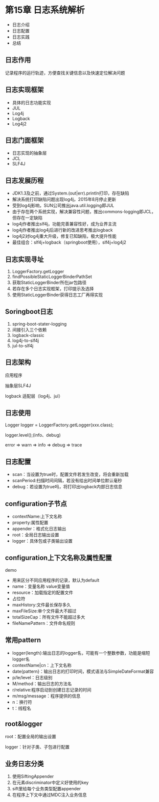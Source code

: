 # 第15章 日志系统解析

- 日志介绍
- 日志配置
- 日志实践
- 总结

## 日志作用

记录程序的运行轨迹，方便查找关键信息以及快速定位解决问题

## 日志实现框架

- 具体的日志功能实现
- JUL
- Log4j
- Logback
- Log4j2

## 日志门面框架

- 日志实现的抽象层
- JCL
- SLF4J

## 日志发展历程

- JDK1.3及之前，通过System.(out|err).println打印，存在缺陷
- 解决系统打印缺陷问题出现log4j，2015年8月停止更新
- 受到log4j影响，SUN公司推出java.util.logging即JUL
- 由于存在两个系统实现，解决兼容性问题，推出commons-logging即JCL，但存在一定缺陷
- log4j作者推出slf4j，功能完善兼容性好，成为业界主流
- log4j作者推出log4j后进行新的改进思考推出logback
- log4j2对log4j重大升级，修复已知缺陷，极大提升性能
- 最佳组合：slf4j+logback（springboot使用），slf4j+log4j2



## 日志实现寻址

1. LoggerFactory.getLogger
2. findPossibleStaticLoggerBinderPathSet
3. 获取StaticLoggerBinder所在jar包路径
4. 若存在多个日志实现框架，打印提示及选择
5. 使用StaticLoggerBinder获得日志工厂再得实现



## Soringboot日志

1. spring-boot-stater-logging
2. 间接引入三个依赖
3. logback-classic
4. log4j-to-slf4j
5. jul-to-slf4j

## 日志架构

应用程序

抽象层SLF4J

logback      适配层（log4j、jul）

## 日志使用

Logger logger = LoggerFactory.getLogger(xxx.class);

logger.level();(info、debug)

error => warn => info => debug => trace

## 日志配置

- scan：当设置为true时，配置文件若发生改变，将会重新加载
- scanPeriod:扫描时间间隔，若没有给出时间单位默认毫秒
- debug：若设置为true吗，将打印出logback内部日志信息

## configuration子节点

- contextName:上下文名称
- property:属性配置
- appender：格式化日志输出
- root：全局日志输出设置
- logger：具体包或子类输出设置



## configuration上下文名称及属性配置

<contextName>demo</contextName>

- 用来区分不同应用程序的记录，默认为default
- name：变量名称  value变量值
- resource：加载指定的配置文件
- 占位符
- maxHistory:文件最长保存多久
- maxFileSize:单个文件最大不超过
- totalSizeCap：所有文件不能超过多大
- fileNamePattern：文件命名规则

## 常用pattern

- logger{length}:输出日志的logger名，可能有一个整数参数，功能是缩短logger名
- contextName|cn：上下文名称
- date{pattern}：输出日志的打印时间，模式语法与SimpleDateFormat兼容
- p/le/level：日志级别
- M/method：输出日志的方法名
- r/relative:程序启动到创建日志记录的时间
- m/msg/message：程序提供的信息
- n：换行符
- t：线程名

## root&logger

root：配置全局的输出设置

logger：针对子类、子包进行配置

## 业务日志分类

1. 使用SiftingAppender
2. 在元素discriminator中定义好使用的key
3. sift里给每个业务类型配置appender
4. 在程序上下文中通过MDC注入业务信息



